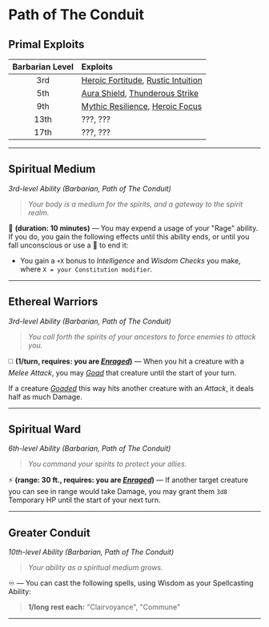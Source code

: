 # Path of The Conduit

## Primal Exploits

| Barbarian Level | Exploits                                       |
|:---------------:|:-----------------------------------------------|
|       3rd       | [Heroic Fortitude][HF], [Rustic Intuition][RI] |
|       5th       | [Aura Shield][AS], [Thunderous Strike][TS]     |
|       9th       | [Mythic Resilience][MR], [Heroic Focus][HFo]   |
|      13th       | ???, ???                                       |
|      17th       | ???, ???                                       |

---

## Spiritual Medium
*3rd-level Ability (Barbarian, Path of The Conduit)*  

> *Your body is a medium for the spirits, and a gateway to the spirit realm.*

🔷 **(duration: 10 minutes)** — You may expend a usage of your "Rage" ability. If you do, you gain the following effects until this ability ends, or until you fall unconscious or use a 🔷 to end it:
* You gain a `+X` bonus to *Intelligence* and *Wisdom Checks* you make, where `X = your Constitution modifier`.

---

## Ethereal Warriors
*3rd-level Ability (Barbarian, Path of The Conduit)*  

> *You call forth the spirits of your ancestors to force enemies to attack you.*

◻️ **(1/turn, requires: you are [*Enraged*][E])** — When you hit a creature with a *Melee Attack*, you may [*Goad*][GD] that creature until the start of your turn.

If a creature [*Goaded*][GD] this way hits another creature with an *Attack*, it deals half as much Damage.

---

## Spiritual Ward
*6th-level Ability (Barbarian, Path of The Conduit)*  

> *You command your spirits to protect your allies.*

⚡ **(range: 30 ft., requires: you are [*Enraged*][E])** — If another target creature you can see in range would take Damage, you may grant them `3d8` Temporary HP until the start of your next turn.

---

## Greater Conduit
*10th-level Ability (Barbarian, Path of The Conduit)*  

> *Your ability as a spiritual medium grows.*

♾️ — You can cast the following spells, using Wisdom as your Spellcasting Ability:
> **1/long rest each:** "Clairvoyance", "Commune"

---

<!-- References. -->

<!-- External references. -->

<!-- Primal Exploits -->

<!-- 1st level -->
[HF]: ../../../Exploits/1st%20Level/Heroic%20Fortitude.md
[RI]: ../../../Exploits/1st%20Level/Rustic%20Intuition.md

<!-- 2nd level -->
[AS]: ../../../Exploits/2nd%20Level/Aura%20Shield.md
[TS]: ../../../Exploits/2nd%20Level/Thunderous%20Strike.md

<!-- 3rd level -->
[MR]: ../../../Exploits/3rd%20Level/Mythic%20Resilience.md
[HFo]: ../../../Exploits/3rd%20Level/Heroic%20Focus.md

<!--------------------->

[E]: ../../../Rules/Conditions/Enraged.md
[GD]: ../../../Rules/Conditions/Goaded.md

<!----------------->